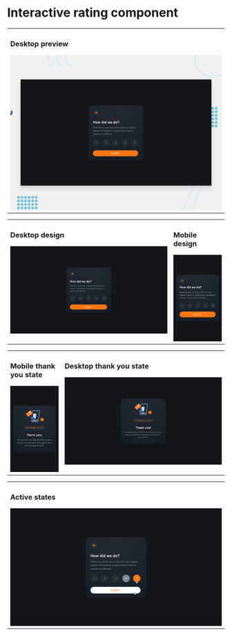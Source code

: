 # Interactive rating component

<table>
  <tr>
    <td>
      <h3> Desktop preview </h3>
      <img src="./assets/design/desktop-preview.jpg" />
    </td>
  </tr>
</table>
<table>
  <tr valign="top">
    <td width="75%">
      <h3> Desktop design </h3>
      <img src="./assets/design/desktop-design.jpg" />
    </td>
    <td>
      <h3> Mobile design </h3>
      <img src="./assets/design/mobile-design.jpg" />
    </td>
  </tr> 
</table>
<table>
  <tr valign="top">
    <td>
      <h3> Mobile thank you state </h3>
      <img src="./assets/design/mobile-thank-you-state.jpg" />
    </td>
    <td  width="75%">
      <h3> Desktop thank you state </h3>
      <img src="./assets/design/desktop-thank-you-state.jpg" />
    </td>
  </tr> 
</table>
<table>
  <tr>
    <td width="75%">
      <h3> Active states </h3>
      <img src="./assets/design/active-states.jpg" />
    </td>
  </tr> 
</table>
